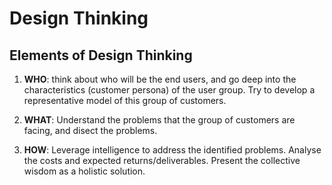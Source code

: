 # Design Thinking

## Elements of Design Thinking

1. **WHO**: think about who will be the end users, and go deep into the characteristics (customer persona) of the user group. Try to develop a representative model of this group of customers.

2. **WHAT**: Understand the problems that the group of customers are facing, and disect the problems.

3. **HOW**: Leverage intelligence to address the identified problems. Analyse the costs and expected returns/deliverables. Present the collective wisdom as a holistic solution.